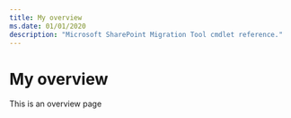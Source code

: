 ```yaml
---
title: My overview
ms.date: 01/01/2020
description: "Microsoft SharePoint Migration Tool cmdlet reference."
---
```


# My overview

This is an overview page